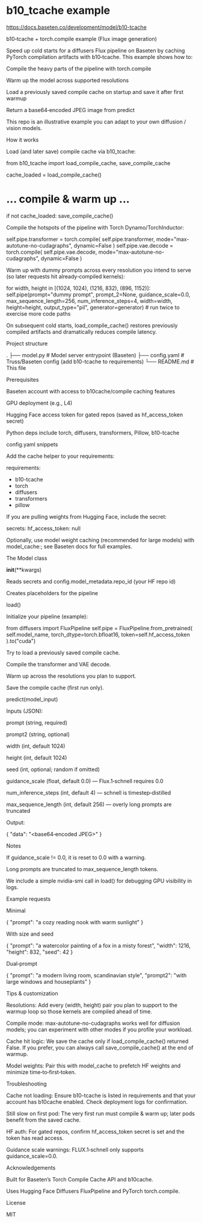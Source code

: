 # b10_tcache example

https://docs.baseten.co/development/model/b10-tcache

b10‑tcache + torch.compile example (Flux image generation)

Speed up cold starts for a diffusers Flux pipeline on Baseten by caching PyTorch compilation artifacts with b10‑tcache. This example shows how to:

Compile the heavy parts of the pipeline with torch.compile

Warm up the model across supported resolutions

Load a previously saved compile cache on startup and save it after first warmup

Return a base64‑encoded JPEG image from predict

This repo is an illustrative example you can adapt to your own diffusion / vision models.

How it works

Load (and later save) compile cache via b10_tcache:

from b10_tcache import load_compile_cache, save_compile_cache

cache_loaded = load_compile_cache()
# ... compile & warm up ...
if not cache_loaded:
    save_compile_cache()

Compile the hotspots of the pipeline with Torch Dynamo/TorchInductor:

self.pipe.transformer = torch.compile(
    self.pipe.transformer, mode="max-autotune-no-cudagraphs", dynamic=False
)
self.pipe.vae.decode = torch.compile(
    self.pipe.vae.decode, mode="max-autotune-no-cudagraphs", dynamic=False
)

Warm up with dummy prompts across every resolution you intend to serve (so later requests hit already‑compiled kernels):

for width, height in [(1024, 1024), (1216, 832), (896, 1152)]:
    self.pipe(prompt="dummy prompt", prompt_2=None, guidance_scale=0.0,
              max_sequence_length=256, num_inference_steps=4,
              width=width, height=height, output_type="pil",
              generator=generator)
    # run twice to exercise more code paths

On subsequent cold starts, load_compile_cache() restores previously compiled artifacts and dramatically reduces compile latency.

Project structure

.
├── model.py        # Model server entrypoint (Baseten)
├── config.yaml     # Truss/Baseten config (add b10-tcache to requirements)
└── README.md       # This file

Prerequisites

Baseten account with access to b10cache/compile caching features

GPU deployment (e.g., L4)

Hugging Face access token for gated repos (saved as hf_access_token secret)

Python deps include torch, diffusers, transformers, Pillow, b10-tcache

config.yaml snippets

Add the cache helper to your requirements:

requirements:
  - b10-tcache
  - torch
  - diffusers
  - transformers
  - pillow

If you are pulling weights from Hugging Face, include the secret:

secrets:
  hf_access_token: null

Optionally, use model weight caching (recommended for large models) with model_cache:; see Baseten docs for full examples.

The Model class

__init__(**kwargs)

Reads secrets and config.model_metadata.repo_id (your HF repo id)

Creates placeholders for the pipeline

load()

Initialize your pipeline (example):

from diffusers import FluxPipeline
self.pipe = FluxPipeline.from_pretrained(
    self.model_name, torch_dtype=torch.bfloat16, token=self.hf_access_token
).to("cuda")

Try to load a previously saved compile cache.

Compile the transformer and VAE decode.

Warm up across the resolutions you plan to support.

Save the compile cache (first run only).

predict(model_input)

Inputs (JSON):

prompt (string, required)

prompt2 (string, optional)

width (int, default 1024)

height (int, default 1024)

seed (int, optional; random if omitted)

guidance_scale (float, default 0.0) — Flux.1‑schnell requires 0.0

num_inference_steps (int, default 4) — schnell is timestep‑distilled

max_sequence_length (int, default 256) — overly long prompts are truncated

Output:

{ "data": "<base64‑encoded JPEG>" }

Notes

If guidance_scale != 0.0, it is reset to 0.0 with a warning.

Long prompts are truncated to max_sequence_length tokens.

We include a simple nvidia-smi call in load() for debugging GPU visibility in logs.

Example requests

Minimal

{
  "prompt": "a cozy reading nook with warm sunlight"
}

With size and seed

{
  "prompt": "a watercolor painting of a fox in a misty forest",
  "width": 1216,
  "height": 832,
  "seed": 42
}

Dual‑prompt

{
  "prompt": "a modern living room, scandinavian style",
  "prompt2": "with large windows and houseplants"
}

Tips & customization

Resolutions: Add every (width, height) pair you plan to support to the warmup loop so those kernels are compiled ahead of time.

Compile mode: max-autotune-no-cudagraphs works well for diffusion models; you can experiment with other modes if you profile your workload.

Cache hit logic: We save the cache only if load_compile_cache() returned False. If you prefer, you can always call save_compile_cache() at the end of warmup.

Model weights: Pair this with model_cache to prefetch HF weights and minimize time‑to‑first‑token.

Troubleshooting

Cache not loading: Ensure b10-tcache is listed in requirements and that your account has b10cache enabled. Check deployment logs for confirmation.

Still slow on first pod: The very first run must compile & warm up; later pods benefit from the saved cache.

HF auth: For gated repos, confirm hf_access_token secret is set and the token has read access.

Guidance scale warnings: FLUX.1‑schnell only supports guidance_scale=0.0.

Acknowledgements

Built for Baseten’s Torch Compile Cache API and b10cache.

Uses Hugging Face Diffusers FluxPipeline and PyTorch torch.compile.

License

MIT
